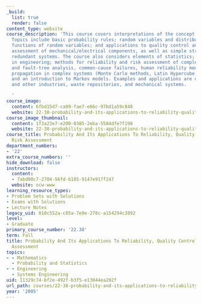 ```yaml
---
_build:
  list: true
  render: false
content_type: website
course_description: 'This course covers interpretations of the concept of probability.
  Topics include basic probability rules; random variables and distribution functions;
  functions of random variables; and applications to quality control and the reliability
  assessment of mechanical/electrical components, as well as simple structures and
  redundant systems. The course also considers elements of statistics; Bayesian methods
  in engineering; methods for reliability and risk assessment of complex systems (event-tree
  and fault-tree analysis, common-cause failures, human reliability models); uncertainty
  propagation in complex systems (Monte Carlo methods, Latin Hypercube Sampling);
  and an introduction to Markov models. Examples and applications are drawn from nuclear
  and other industries, waste repositories, and mechanical systems.

  '
course_image:
  content: 6fbd15d7-ca09-fae7-e66c-97bd1a59c848
  website: 22-38-probability-and-its-applications-to-reliability-quality-control-and-risk-assessment-fall-2005
course_image_thumbnail:
  content: 1f3a23e7-e200-0385-2eba-5584dfe7f198
  website: 22-38-probability-and-its-applications-to-reliability-quality-control-and-risk-assessment-fall-2005
course_title: Probability And Its Applications To Reliability, Quality Control, And
  Risk Assessment
department_numbers:
- '22'
extra_course_numbers: ''
hide_download: false
instructors:
  content:
  - 7abd00c7-2704-56fd-b185-9147e917f247
  website: ocw-www
learning_resource_types:
- Problem Sets with Solutions
- Exams with Solutions
- Lecture Notes
legacy_uid: 010c552a-c85a-7e0e-278c-a154294c3892
level:
- Graduate
primary_course_number: '22.38'
term: Fall
title: Probability And Its Applications To Reliability, Quality Control, And Risk
  Assessment
topics:
- - Mathematics
  - Probability and Statistics
- - Engineering
  - Systems Engineering
uid: 11329c74-bf2e-492f-b3f5-e13844ea202f
url_path: courses/22-38-probability-and-its-applications-to-reliability-quality-control-and-risk-assessment-fall-2005
year: '2005'
---
```

